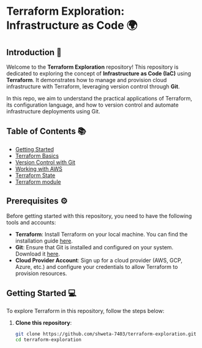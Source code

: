 # Terraform Exploration: Infrastructure as Code  🌍

## Introduction 🚀

Welcome to the **Terraform Exploration** repository! This repository is dedicated to exploring the concept of **Infrastructure as Code (IaC)** using **Terraform**. It demonstrates how to manage and provision cloud infrastructure with Terraform, leveraging version control through **Git**.

In this repo, we aim to understand the practical applications of Terraform, its configuration language, and how to version control and automate infrastructure deployments using Git.

## Table of Contents 📚

- [Getting Started](#getting-started)
- [Terraform Basics](#terraform-basics)
- [Version Control with Git](#version-control-with-git)
- [Working with AWS](#working-with-AWS)
- [Terraform State](#terraform-state)
- [Terraform module](#terraform-module)

## Prerequisites ⚙️

Before getting started with this repository, you need to have the following tools and accounts:

- **Terraform**: Install Terraform on your local machine. You can find the installation guide [here](https://learn.hashicorp.com/tutorials/terraform/install-cli).
- **Git**: Ensure that Git is installed and configured on your system. Download it [here](https://git-scm.com/).
- **Cloud Provider Account**: Sign up for a cloud provider (AWS, GCP, Azure, etc.) and configure your credentials to allow Terraform to provision resources.

## Getting Started 💻

To explore Terraform in this repository, follow the steps below:

1. **Clone this repository**:
   ```bash
   git clone https://github.com/shweta-7403/terraform-exploration.git
   cd terraform-exploration
